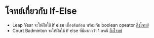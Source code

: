 # โจทย์เกี่ยวกับ If-Else

- Leap Year จะให้ฝึกใช้ if else เบื้องต้นก่อน พร้อมกับ boolean opeator [ลิ้งโจทย์](https://elabsheet.org/elab/taskpads/show/vq579idpog/)
- Court Badminton จะให้ฝึกใช้ if else ที่มีมากกว่า 1 กรณี [ลิ้งโจทย์](https://elabsheet.org/elab/taskpads/show/lrtvetd8ix/)

